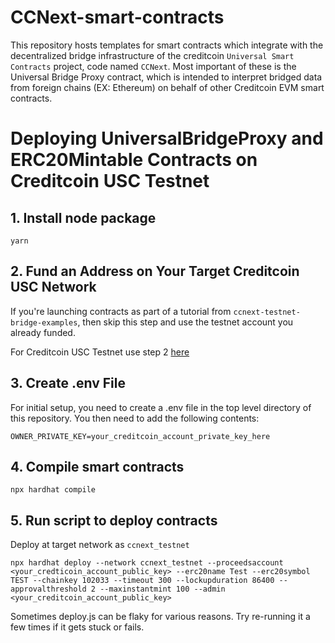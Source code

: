 # CCNext-smart-contracts
This repository hosts templates for smart contracts which integrate with the decentralized bridge infrastructure of the creditcoin `Universal Smart Contracts` project, code named `CCNext`. Most important of these is the Universal Bridge Proxy contract, which is intended to interpret bridged data from foreign chains (EX: Ethereum) on behalf of other Creditcoin EVM smart contracts.

# Deploying UniversalBridgeProxy and ERC20Mintable Contracts on Creditcoin USC Testnet

## 1. Install node package
```shell
yarn
```

## 2. Fund an Address on Your Target Creditcoin USC Network
If you're launching contracts as part of a tutorial from `ccnext-testnet-bridge-examples`, then skip this step and use the testnet account you already funded.

For Creditcoin USC Testnet use step 2 [here](https://github.com/gluwa/ccnext-testnet-bridge-examples/blob/main/hello-bridge/README.md)

## 3. Create .env File
For initial setup, you need to create a .env file in the top level directory of this repository.
You then need to add the following contents:
```
OWNER_PRIVATE_KEY=your_creditcoin_account_private_key_here
```

## 4. Compile smart contracts
```shell
npx hardhat compile
```

## 5. Run script to deploy contracts
Deploy at target network as `ccnext_testnet`
```shell
npx hardhat deploy --network ccnext_testnet --proceedsaccount <your_credticoin_account_public_key> --erc20name Test --erc20symbol TEST --chainkey 102033 --timeout 300 --lockupduration 86400 --approvalthreshold 2 --maxinstantmint 100 --admin <your_creditcoin_account_public_key>
```
Sometimes deploy.js can be flaky for various reasons. Try re-running it a few times if it gets stuck or fails.
